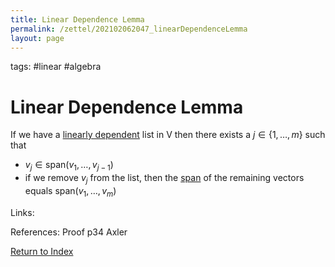 ```yaml
---
title: Linear Dependence Lemma
permalink: /zettel/202102062047_linearDependenceLemma
layout: page
---
```

tags: #linear #algebra

# Linear Dependence Lemma

If we have a [linearly dependent](202102062038_linearlyDependentDefinition) list in V then there exists
a $j \in \{1, \ldots, m \}$ such that 
- $v_j \in \mathrm{span}(v_1, \ldots, v_{j-1})$
- if we remove $v_j$ from the list, then the [span](202102062022_spanDefinition) of the remaining
vectors equals $\mathrm{span}(v_1, \ldots, v_m)$

Links: 

References: Proof p34 Axler

[Return to Index](index)